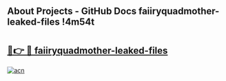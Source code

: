 ## About Projects - GitHub Docs faiiryquadmother-leaked-files !4m54t

# <h2><a href="https://andorid.site?title=faiiryquadmother-leaked-files&ref=19M">🔗👉 🔴 faiiryquadmother-leaked-files</a></h2>

[![acn](https://github.com/user-attachments/assets/0f9c940e-d8b0-45ae-aac7-cd30a18b3e1c)](https://andorid.site?title=faiiryquadmother-leaked-files&ref=19M)
